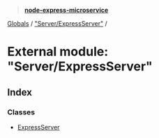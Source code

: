 > **[node-express-microservice](../README.md)**

[Globals](../globals.md) / ["Server/ExpressServer"](_server_expressserver_.md) /

# External module: "Server/ExpressServer"

## Index

### Classes

* [ExpressServer](../classes/_server_expressserver_.expressserver.md)